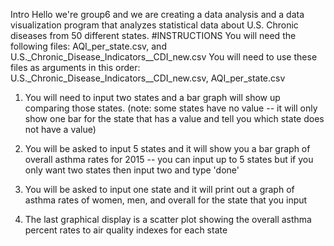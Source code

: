 Intro
Hello we're group6 and we are creating a data analysis and a data visualization program that analyzes statistical data about U.S. Chronic diseases from 50 different states.
#INSTRUCTIONS
You will need the following files: AQI_per_state.csv, and U.S._Chronic_Disease_Indicators__CDI_new.csv
You will need to use these files as arguments in this order: U.S._Chronic_Disease_Indicators__CDI_new.csv,  AQI_per_state.csv

1) You will need to input two states and a bar graph will show up comparing those states. (note: some states have no value -- it will only show one bar for the state that has a value and tell you which state does not have a value)

2) You will be asked to input 5 states and it will show you a bar graph of overall asthma rates for 2015 -- you can input up to 5 states but if you only want two states then input two and type 'done'

3) You will be asked to input one state and it will print out a graph of asthma rates of women, men, and overall for the state that you input
4) The last graphical display is a scatter plot showing the overall asthma percent rates to air quality indexes for each state



